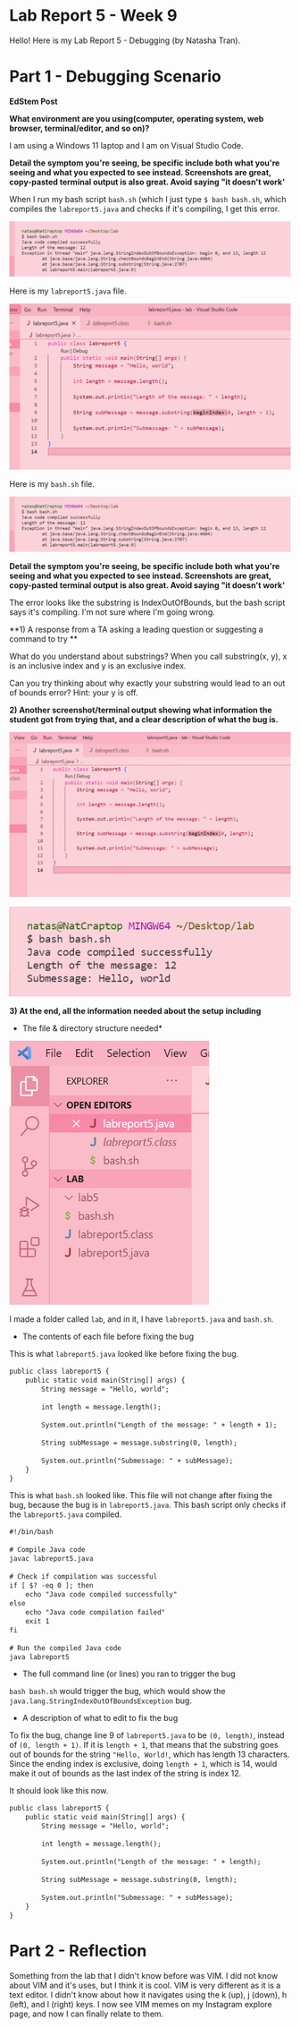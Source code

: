 # Lab Report 5 - Week 9


Hello! Here is my Lab Report 5 - Debugging (by Natasha Tran).


# Part 1 - Debugging Scenario

**EdStem Post**

**What environment are you using(computer, operating system, web browser, terminal/editor, and so on)?**

I am using a Windows 11 laptop and I am on Visual Studio Code.

**Detail the symptom you're seeing, be specific include both what you're seeing and what you expected to see instead. Screenshots are great, copy-pasted terminal output is also
great. Avoid saying "it doesn't work'**

When I run my bash script `bash.sh` (which I just type `$ bash bash.sh`, which compiles the `labreport5.java` and checks if it's compiling, I get this error.

![Image](error.png)

Here is my `labreport5.java` file.

![Image](labreport5.png)

Here is my `bash.sh` file.

![Image](error.png)

**Detail the symptom you're seeing, be specific include both what you're seeing and what you expected to see instead. Screenshots are great, copy-pasted terminal output is also
great. Avoid saying "it doesn't work'**

The error looks like the substring is IndexOutOfBounds, but the bash script says it's compiling. I'm not sure where I'm going wrong.

**1) A response from a TA asking a leading question or suggesting a command to try **

What do you understand about substrings? When you call substring(x, y), x is an inclusive index and y is an exclusive index.

Can you try thinking about why exactly your substring would lead to an out of bounds error? Hint: your y is off.

**2) Another screenshot/terminal output showing what information the student got from trying that, and a clear description of what the bug is.**

![Image](fixedcode.png)
 
![Image](fixederror.png)

**3) At the end, all the information needed about the setup including**

* The file & directory structure needed*


![Image](files.png)

I made a folder called `lab`, and in it, I have `labreport5.java` and `bash.sh`.

* The contents of each file before fixing the bug

This is what `labreport5.java` looked like before fixing the bug.

```
public class labreport5 {
    public static void main(String[] args) {
        String message = "Hello, world";
        
        int length = message.length();
        
        System.out.println("Length of the message: " + length + 1);
        
        String subMessage = message.substring(0, length);
        
        System.out.println("Submessage: " + subMessage);
    }
}
```

This is what `bash.sh` looked like. This file will not change after fixing the bug, because the bug is in `labreport5.java`. This bash script only checks if the `labreport5.java` compiled.

```
#!/bin/bash

# Compile Java code
javac labreport5.java

# Check if compilation was successful
if [ $? -eq 0 ]; then
    echo "Java code compiled successfully"
else
    echo "Java code compilation failed"
    exit 1
fi

# Run the compiled Java code
java labreport5
```

* The full command line (or lines) you ran to trigger the bug

`bash bash.sh` would trigger the bug, which would show the `java.lang.StringIndexOutOfBoundsException` bug.

* A description of what to edit to fix the bug

To fix the bug, change line 9 of `labreport5.java` to be `(0, length)`, instead of `(0, length + 1)`. If it is `length + 1`, that means that the substring goes out of bounds for the string `"Hello, World!`, which has length 13 characters. Since the ending index is exclusive, doing `length + 1`, which is 14, would make it out of bounds as the last index of the string is index 12. 

It should look like this now.

```
public class labreport5 {
    public static void main(String[] args) {
        String message = "Hello, world";
        
        int length = message.length();
        
        System.out.println("Length of the message: " + length);
        
        String subMessage = message.substring(0, length);
        
        System.out.println("Submessage: " + subMessage);
    }
}
```

# Part 2 - Reflection

Something from the lab that I didn't know before was VIM. I did not know about VIM and it's uses, but I think it is cool. VIM is very different as it is a text editor. I didn't know about how it navigates using the k (up), j (down), h (left), and l (right) keys. I now see VIM memes on my Instagram explore page, and now I can finally relate to them.
